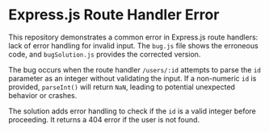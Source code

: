 # Express.js Route Handler Error

This repository demonstrates a common error in Express.js route handlers: lack of error handling for invalid input.  The `bug.js` file shows the erroneous code, and `bugSolution.js` provides the corrected version.

The bug occurs when the route handler `/users/:id` attempts to parse the `id` parameter as an integer without validating the input. If a non-numeric `id` is provided, `parseInt()` will return `NaN`, leading to potential unexpected behavior or crashes.

The solution adds error handling to check if the `id` is a valid integer before proceeding.  It returns a 404 error if the user is not found.